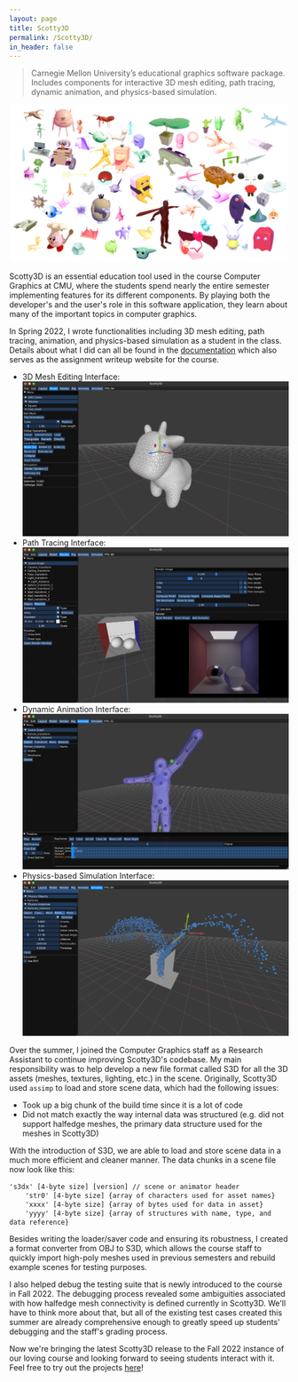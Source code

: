 ```yaml
---
layout: page
title: Scotty3D
permalink: /Scotty3D/
in_header: false
---
```

> Carnegie Mellon University’s educational graphics software package. Includes components for interactive 3D mesh editing, path tracing, dynamic animation, and physics-based simulation.

![15-462 F20 Renders](../media/scotty3d/scotty3d-001.png)

Scotty3D is an essential education tool used in the course Computer Graphics at CMU, where the students spend nearly the entire semester implementing features for its different components. By playing both the developer's and the user's role in this software application, they learn about many of the important topics in computer graphics.

In Spring 2022, I wrote functionalities including 3D mesh editing, path tracing, animation, and physics-based simulation as a student in the class. Details about what I did can all be found in the [documentation](https://cmu-graphics.github.io/Scotty3D/) which also serves as the assignment writeup website for the course.

* 3D Mesh Editing Interface:
![mesh editing](../media/scotty3d/scotty3d-002.png)
* Path Tracing Interface:
![path tracing](../media/scotty3d/scotty3d-003.png)
* Dynamic Animation Interface:
![path tracing](../media/scotty3d/scotty3d-004.png)
* Physics-based Simulation Interface:
![path tracing](../media/scotty3d/scotty3d-005.png)

Over the summer, I joined the Computer Graphics staff as a Research Assistant to continue improving Scotty3D's codebase. My main responsibility was to help develop a new file format called S3D for all the 3D assets (meshes, textures, lighting, etc.) in the scene. Originally, Scotty3D used `assimp` to load and store scene data, which had the following issues:
* Took up a big chunk of the build time since it is a lot of code
* Did not match exactly the way internal data was structured (e.g. did not support halfedge meshes, the primary data structure used for the meshes in Scotty3D)

With the introduction of S3D, we are able to load and store scene data in a much more efficient and cleaner manner. The data chunks in a scene file now look like this:
```
's3dx' [4-byte size] [version] // scene or animator header
    'str0' [4-byte size] {array of characters used for asset names}
    'xxxx' [4-byte size] {array of bytes used for data in asset}
    'yyyy' [4-byte size] {array of structures with name, type, and data reference}
```
Besides writing the loader/saver code and ensuring its robustness, I created a format converter from OBJ to S3D, which allows the course staff to quickly import high-poly meshes used in previous semesters and rebuild example scenes for testing purposes.

I also helped debug the testing suite that is newly introduced to the course in Fall 2022. The debugging process revealed some ambiguities associated with how halfedge mesh connectivity is defined currently in Scotty3D. We'll have to think more about that, but all of the existing test cases created this summer are already comprehensive enough to greatly speed up students' debugging and the staff's grading process.

Now we're bringing the latest Scotty3D release to the Fall 2022 instance of our loving course and looking forward to seeing students interact with it. Feel free to try out the projects [here](https://github.com/CMU-Graphics/Scotty3D)!